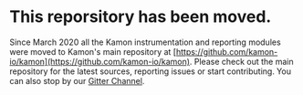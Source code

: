 # This reporsitory has been moved.

Since March 2020 all the Kamon instrumentation and reporting modules were moved to Kamon's main repository at [https://github.com/kamon-io/kamon](https://github.com/kamon-io/kamon). Please check out the main repository for the latest sources, reporting issues or start contributing. You can also stop by our [Gitter Channel](https://gitter.im/kamon-io/Kamon).